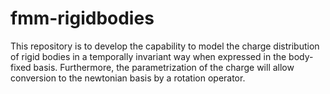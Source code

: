fmm-rigidbodies
===============

This repository is to develop the capability to model the charge distribution of rigid bodies in a temporally invariant way when expressed in the body-fixed basis.  Furthermore, the parametrization of the charge will allow conversion to the newtonian basis by a rotation operator.  
